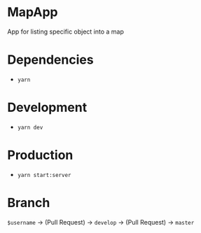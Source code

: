 # MapApp
App for listing specific object into a map

# Dependencies
* `yarn`

# Development
*  `yarn dev`

# Production
*  `yarn start:server`

# Branch
`$username` -> (Pull Request) -> `develop` -> (Pull Request) -> `master`
